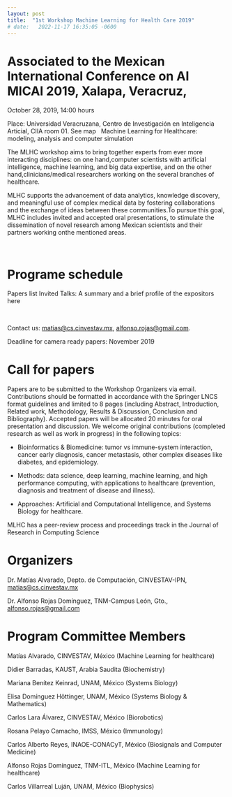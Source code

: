 ```yaml
---
layout: post
title:  "1st Workshop Machine Learning for Health Care 2019"
# date:   2022-11-17 16:35:05 -0600
---
```

# Associated to the Mexican International Conference on AI MICAI 2019, Xalapa, Veracruz,

October 28, 2019, 14:00 hours

Place: Universidad Veracruzana, Centro de Investigación en Inteligencia Articial, CIIA room 01. See map
 
Machine Learning for Healthcare: modeling, analysis and computer simulation

The MLHC workshop aims to bring together experts from ever more interacting disciplines: on one hand,computer scientists with artificial intelligence, machine learning, and big data expertise, and on the other hand,clinicians/medical researchers working on the several branches of healthcare.

MLHC supports the advancement of data analytics, knowledge discovery, and meaningful use of complex medical data by fostering collaborations and the exchange of ideas between these communities.To pursue this goal, MLHC includes invited and accepted oral presentations, to stimulate the dissemination of novel research among Mexican scientists and their partners working onthe mentioned areas.

 

# Programe schedule

Papers list
Invited Talks: A summary and a brief profile of the expositors here

 

Contact us: matias@cs.cinvestav.mx, alfonso.rojas@gmail.com.

Deadline for camera ready papers: November 2019
 
# Call for papers

Papers are to be submitted to the Workshop Organizers via email. Contributions should be formatted in accordance with the Springer LNCS format guidelines and limited to 8 pages (including Abstract, Introduction, Related work, Methodology, Results & Discussion, Conclusion and Bibliography). Accepted papers will be allocated 20 minutes for oral presentation and discussion. We welcome original contributions (completed research as well as work in progress) in the following topics:

- Bioinformatics & Biomedicine: tumor vs immune-system interaction, cancer early diagnosis, cancer metastasis, other complex diseases like diabetes, and epidemiology.

- Methods: data science, deep learning, machine learning, and high performance computing, with applications to healthcare (prevention, diagnosis and treatment of disease and illness).

- Approaches: Artificial and Computational Intelligence, and Systems Biology for healthcare.

MLHC has a peer-review process and proceedings track in the Journal of Research in Computing Science

# Organizers

Dr. Matías Alvarado, Depto. de Computación, CINVESTAV-IPN, matias@cs.cinvestav.mx

Dr. Alfonso Rojas Domínguez, TNM-Campus León, Gto., alfonso.rojas@gmail.com

# Program Committee Members

Matías Alvarado, CINVESTAV, México (Machine Learning for healthcare)

Didier Barradas, KAUST, Arabia Saudita (Biochemistry)

Mariana Benítez Keinrad, UNAM, México (Systems Biology)

Elisa Domínguez Höttinger, UNAM, México (Systems Biology & Mathematics)

Carlos Lara Álvarez, CINVESTAV, México (Biorobotics)

Rosana Pelayo Camacho, IMSS, México (Immunology)

Carlos Alberto Reyes, INAOE-CONACyT, México (Biosignals and Computer Medicine)

Alfonso Rojas Domínguez, TNM-ITL, México (Machine Learning for healthcare)

Carlos Villarreal Luján, UNAM, México (Biophysics) 